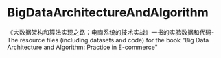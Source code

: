 # BigDataArchitectureAndAlgorithm
《大数据架构和算法实现之路：电商系统的技术实战》一书的实验数据和代码- The resource files (including datasets and code) for the book "Big Data Architecture and Algorithm: Practice in E-commerce"
